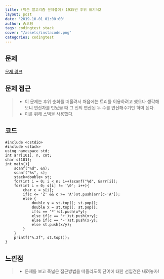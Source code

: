```yaml
---
title: (백준 알고리즘 문제풀이) 1935번 후위 표기식2
layout: post
date: '2019-10-01 01:00:00'
author: 줌코딩
tags: codingtest stack
cover: "/assets/instacode.png"
categories: codingtest
---
```


## 문제

[문제 링크](https://www.acmicpc.net/problem/1935)

## 문제 접근

>* 이 문제는 후위 순회를 떠올려서 처음에는 트리를 이용하려고 했으나 생각해보니 연산자를 만났을 때 그 전의 연산된 두 수를 연산해주기만 하며 된다.
>* 이를 위해 스택을 사용했다.

## 코드

    #include <cstdio>
    #include <stack>
    using namespace std;
    int arr[101], n, cnt;
    char s[101];
    int main(){
        scanf("%d", &n);
        scanf("%s", s);
        stack<double> st;
        for(int i = 0; i < n; i++)scanf("%d", &arr[i]);
        for(int i = 0; s[i] != '\0'; i++){
            char c = s[i];
            if(c <= 'Z' && c >= 'A')st.push(arr[c-'A']);
            else {
                double y = st.top(); st.pop();
                double x = st.top(); st.pop();
                if(c == '*')st.push(x*y);
                else if(c == '+')st.push(x+y);
                else if(c == '-')st.push(x-y);
                else st.push(x/y);
            }
        }
        printf("%.2f", st.top());
    }

## 느낀점

>* 문제를 보고 폭넓은 접근방법을 떠올리도록 단어에 대한 선입견은 내려놓자!
